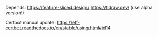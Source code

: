 Depends:
https://feature-sliced.design/
https://tldraw.dev/ (use alpha version!)

Certbot manual update:
https://eff-certbot.readthedocs.io/en/stable/using.html#id14